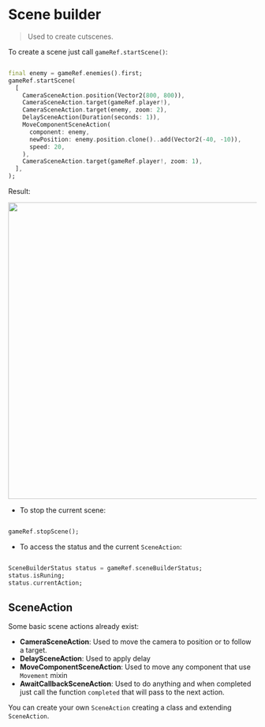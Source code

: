 # Scene builder

> Used to create cutscenes.

To create a scene just call `gameRef.startScene()`:

```dart

final enemy = gameRef.enemies().first;
gameRef.startScene(
  [
    CameraSceneAction.position(Vector2(800, 800)),
    CameraSceneAction.target(gameRef.player!),
    CameraSceneAction.target(enemy, zoom: 2),
    DelaySceneAction(Duration(seconds: 1)),
    MoveComponentSceneAction(
      component: enemy,
      newPosition: enemy.position.clone()..add(Vector2(-40, -10)),
      speed: 20,
    ),
    CameraSceneAction.target(gameRef.player!, zoom: 1),
  ],
);

```

Result:

<img src="../../_media/scene_example.gif" width="600"/>

- To stop the current scene:

```dart

gameRef.stopScene();

```

- To access the status and the current `SceneAction`:

```dart

SceneBuilderStatus status = gameRef.sceneBuilderStatus;
status.isRuning;
status.currentAction;

```

## SceneAction

Some basic scene actions already exist:

- **CameraSceneAction**: Used to move the camera to position or to follow a target.
- **DelaySceneAction**: Used to apply delay
- **MoveComponentSceneAction**: Used to move any component that use `Movement` mixin
- **AwaitCallbackSceneAction**: Used to do anything and when completed just call the function `completed` that will pass to the next action.

You can create your own `SceneAction` creating a class and extending `SceneAction`.